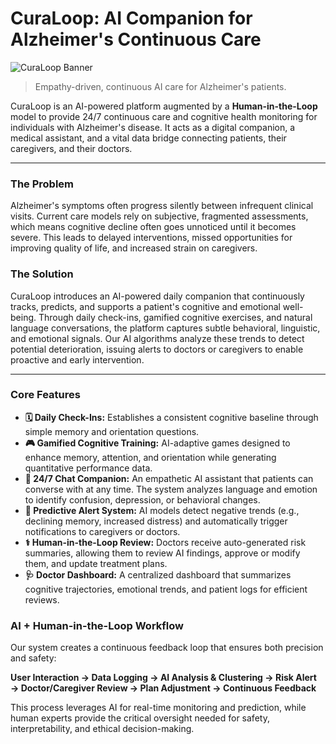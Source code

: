 # CuraLoop: AI Companion for Alzheimer's Continuous Care

![CuraLoop Banner](https://via.placeholder.com/900x300.png?text=CuraLoop%20-%20AI%20Continuous%20Care)

> Empathy-driven, continuous AI care for Alzheimer's patients.

CuraLoop is an AI-powered platform augmented by a **Human-in-the-Loop** model to provide 24/7 continuous care and cognitive health monitoring for individuals with Alzheimer's disease. It acts as a digital companion, a medical assistant, and a vital data bridge connecting patients, their caregivers, and their doctors.

---

### The Problem

Alzheimer's symptoms often progress silently between infrequent clinical visits. Current care models rely on subjective, fragmented assessments, which means cognitive decline often goes unnoticed until it becomes severe. This leads to delayed interventions, missed opportunities for improving quality of life, and increased strain on caregivers.

### The Solution

CuraLoop introduces an AI-powered daily companion that continuously tracks, predicts, and supports a patient's cognitive and emotional well-being. Through daily check-ins, gamified cognitive exercises, and natural language conversations, the platform captures subtle behavioral, linguistic, and emotional signals. Our AI algorithms analyze these trends to detect potential deterioration, issuing alerts to doctors or caregivers to enable proactive and early intervention.

---

### Core Features

*   **🗓️ Daily Check-Ins:** Establishes a consistent cognitive baseline through simple memory and orientation questions.
*   **🎮 Gamified Cognitive Training:** AI-adaptive games designed to enhance memory, attention, and orientation while generating quantitative performance data.
*   **💬 24/7 Chat Companion:** An empathetic AI assistant that patients can converse with at any time. The system analyzes language and emotion to identify confusion, depression, or behavioral changes.
*   **🔔 Predictive Alert System:** AI models detect negative trends (e.g., declining memory, increased distress) and automatically trigger notifications to caregivers or doctors.
*   **⚕️ Human-in-the-Loop Review:** Doctors receive auto-generated risk summaries, allowing them to review AI findings, approve or modify them, and update treatment plans.
*   **🩺 Doctor Dashboard:** A centralized dashboard that summarizes cognitive trajectories, emotional trends, and patient logs for efficient reviews.

### AI + Human-in-the-Loop Workflow

Our system creates a continuous feedback loop that ensures both precision and safety:

**User Interaction → Data Logging → AI Analysis & Clustering → Risk Alert → Doctor/Caregiver Review → Plan Adjustment → Continuous Feedback**

This process leverages AI for real-time monitoring and prediction, while human experts provide the critical oversight needed for safety, interpretability, and ethical decision-making.

